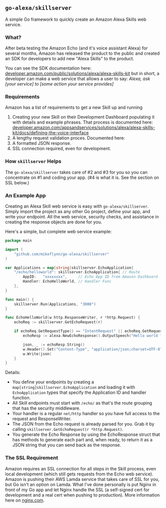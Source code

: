 ## `go-alexa/skillserver`

A simple Go framework to quickly create an Amazon Alexa Skills web service.

### What?

After beta testing the Amazon Echo (and it's voice assistant Alexa) for several months, Amazon has released the product to the public and created an SDK for developers to add new "Alexa Skills" to the product.

You can see the SDK documentation here: [developer.amazon.com/public/solutions/alexa/alexa-skills-kit](https://developer.amazon.com/public/solutions/alexa/alexa-skills-kit) but in short, a developer can make a web service that allows a user to say: _Alexa, ask [your service] to [some action your service provides]_

### Requirements

Amazon has a list of requirements to get a new Skill up and running

1. Creating your new Skill on their Development Dashboard populating it with details and example phrases. That process is documented here: [developer.amazon.com/appsandservices/solutions/alexa/alexa-skills-kit/docs/defining-the-voice-interface](https://developer.amazon.com/appsandservices/solutions/alexa/alexa-skills-kit/docs/defining-the-voice-interface)
2. A lengthy request validation proces. Documented here: 
3. A formatted JSON response.
4. SSL connection required, even for development.

### How `skillserver` Helps

The `go-alexa/skillserver` takes care of #2 and #3 for you so you can concentrate on #1 and coding your app. (#4 is what it is. See the section on SSL below.)

### An Example App

Creating an Alexa Skill web service is easy with `go-alexa/skillserver`. Simply import the project as any other Go project, define your app, and write your endpoint. All the web service, security checks, and assistance in creating the response objects are done for you.

Here's a simple, but complete web service example:

```go
package main

import (
	"github.com/mikeflynn/go-alexa/skillserver"
)

var Applications = map[string]skillserver.EchoApplication{
	"/echo/helloworld": skillserver.EchoApplication{ // Route
		AppID:   "xxxxxxxx",     // Echo App ID from Amazon Dashboard
		Handler: EchoHelloWorld, // Handler Func
	},
}

func main() {
	skillserver.Run(Applications, "3000")
}

func EchoHelloWorld(w http.ResponseWriter, r *http.Request) {
	echoReq := skillserver.GetEchoRequest(r)

	if echoReq.GetRequestType() == "IntentRequest" || echoReq.GetRequestType() == "LaunchRequest" {
		echoResp := alexa.NewEchoResponse().OutputSpeech("Hello world from my new Echo test app!").Card("Hello World", "This is a test card.")

		json, _ := echoResp.String()
		w.Header().Set("Content-Type", "application/json;charset=UTF-8")
		w.Write(json)
	}
}
```

Details:
* You define your endpoints by creating a `map[string]skillserver.EchoApplication` and loading it with `EchoApplication` types that specify the Application ID and handler function.
* All Skill endpoints must start with `/echo/` as that's the route grouping that has the security middleware.
* Your handler is a regular `net/http` handler so you have full access to the request and ResponseWriter.
* The JSON from the Echo request is already parsed for you. Grab it by calling `skillserver.GetEchoRequest(r *http.Request)`.
* You generate the Echo Response by using the EchoResponse struct that has methods to generate each part and, when ready, to return it as a JSON string that you can send back as the response.

### The SSL Requirement

Amazon requires an SSL connection for all steps in the Skill process, even local development (which still gets requests from the Echo web service). Amazon is pushing their AWS Lamda service that takes care of SSL for you, but Go isn't an option on Lamda. What I've done personally is put Nginx in front of my Go app and let Nginx handle the SSL (a self-signed cert for development and a real cert when pushing to production). More information here on  [nginx.com](https://www.nginx.com/blog/nginx-ssl/).
